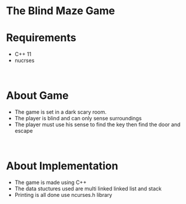 # The Blind Maze Game
<h1><b> Requirements </b></h1>
<ul>
  <li> C++ 11</li>
  <li> nucrses</li>
</ul>
<br>
<h1> About Game </h1>
<ul>
  <li> The game is set in a dark scary room.</li>
  <li> The player is blind and can only sense surroundings</li>
  <li> The player must use his sense to find the key then find the door and escape</li>
</ul>
<br>
<h1> About Implementation </h1>
<ul>
  <li> The game is made using C++ </li>
  <li> The data stuctures used are multi linked linked list and stack </li>
  <li> Printing is all done use ncurses.h library </li>
</ul>
